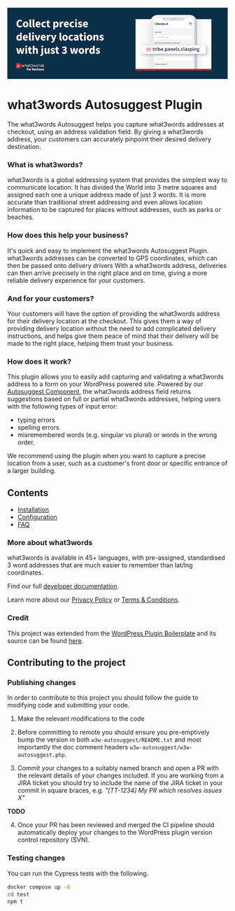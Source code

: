 ![what3words Address Field](/assets/banner-772x250.png)

# what3words Autosuggest Plugin

The what3words Autosuggest helps you capture what3words addresses at checkout, using an address validation field. By giving a what3words address, your customers can accurately pinpoint their desired delivery destination.

### What is what3words?

what3words is a global addressing system that provides the simplest way to communicate location. It has divided the World into 3 metre squares and assigned each one a unique address made of just 3 words. It is more accurate than traditional street addressing and even allows location information to be captured for places without addresses, such as parks or beaches.

### How does this help your business?

It's quick and easy to implement the what3words Autosuggest Plugin. what3words addresses can be converted to GPS coordinates, which can then be passed onto delivery drivers With a what3words address, deliveries can then arrive precisely in the right place and on time, giving a more reliable delivery experience for your customers.

### And for your customers?

Your customers will have the option of providing the what3words address for their delivery location at the checkout. This gives them a way of providing delivery location without the need to add complicated delivery instructions, and helps give them peace of mind that their delivery will be made to the right place, helping them trust your business.

### How does it work?

This plugin allows you to easily add capturing and validating a what3words address to a form on your WordPress powered site. Powered by our [Autosuggest Component](https://developer.what3words.com/components), the what3words address field returns suggestions based on full or partial what3words addresses, helping users with the following types of input error:

- typing errors
- spelling errors
- misremembered words (e.g. singular vs plural) or words in the wrong order.

We recommend using the plugin when you want to capture a precise location from a user, such as a customer's front door or specific entrance of a larger building.

## Contents

- [Installation](docs/install.md)
- [Configuration](docs/configuration.md)
- [FAQ](docs/faq.md)

### More about what3words

what3words is available in 45+ languages, with pre-assigned, standardised 3 word addresses that are much easier to remember than lat/lng coordinates.

Find our full [developer documentation](https://developer.what3words.com).

Learn more about our [Privacy Policy](https://what3words.com/privacy) or [Terms & Conditions](https://what3words.com/terms).

### Credit

This project was extended from the [WordPress Plugin Boilerplate](docs/boilerplate.md) and its source can be found [here](https://github.com/DevinVinson/WordPress-Plugin-Boilerplate).

## Contributing to the project

### Publishing changes

In order to contribute to this project you should follow the guide to modifying code and submitting your code.

1. Make the relevant modifications to the code

2. Before committing to remote you should ensure you pre-emptively bump the version in both `w3w-autosuggest/README.txt` and most importantly the doc comment headers `w3w-autosuggest/w3w-autosuggest.php`.

3. Commit your changes to a suitably named branch and open a PR with the relevant details of your changes included. If you are working from a JIRA ticket you should try to include the name of the JIRA ticket in your commit in square braces, e.g. _"[TT-1234] My PR which resolves issues X"_

**TODO**

4. Once your PR has been reviewed and merged the CI pipeline should automatically deploy your changes to the WordPress plugin version control repository (SVN).

### Testing changes

You can run the Cypress tests with the following.

```bash
docker compose up -d
cd test
npm t
```
